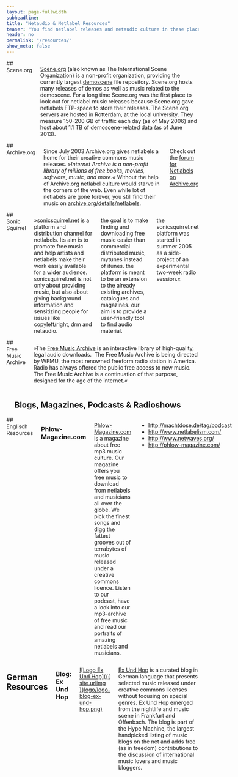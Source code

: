 ```yaml
---
layout: page-fullwidth
subheadline:
title: "Netaudio & Netlabel Resources"
teaser: "You find netlabel releases and netaudio culture in these places fantastic places..."
header: no
permalink: "/resources/"
show_meta: false
---
```

<div class="row">
<div class="medium-6 columns" markdown="1">
## Scene.org

<img src="{{ site.urlimg }}/pages/logo-scene-org-small.jpg" class="right" alt="">[Scene.org][4] (also known as The International Scene Organization) is a non-profit organization, providing the currently largest [demoscene][5] file repository. Scene.org hosts many releases of demos as well as music related to the demoscene. For a long time Scene.org was the first place to look out for netlabel music releases because Scene.org gave netlabels FTP-space to store their releases. The Scene.org servers are hosted in Rotterdam, at the local university. They measure 150-200 GB of traffic each day (as of May 2006) and host about 1.1 TB of demoscene-related data (as of June 2013).


</div><!-- /.medium-6.columns -->
<div class="medium-6 columns" markdown="1">
## Archive.org

<img src="{{ site.urlimg }}/pages/logo-internet-archive-small.jpg" class="right" alt="">Since July 2003 Archive.org gives netlabels a home for their creative commons music releases. *»Internet Archive is a non-profit library of millions of free books, movies, software, music, and more.«* Without the help of Archive.org netlabel culture would starve in the corners of the web. Even while lot of netlabels are gone forever, you still find their music on [archive.org/details/netlabels][3].

Check out the [forum for Netlabels on Archive.org][6]



</div><!-- /.medium-6.columns -->
</div><!-- /.row -->
<div class="row">
<div class="medium-6 columns" markdown="1">
## Sonic Squirrel

»[sonicsquirrel.net][2] is a platform and distribution channel for netlabels. Its aim is to promote free music and help artists and netlabels make their work easily available for a wider audience. sonicsquirrel.net is not only about providing music, but also about giving background information and sensitizing people for issues like copyleft/right, drm and netaudio.

the goal is to make finding and downloading free music easier than commercial distributed music, mytunes instead of itunes. the platform is meant to be an extension to the already existing archives, catalogues and magazines. our aim is to provide a user-friendly tool to find audio material.

the sonicsquirrel.net platform was started in summer 2005 as a side-project of an experimental two-week radio session.«


</div><!-- /.medium-6.columns -->
<div class="medium-6 columns" markdown="1">
## Free Music Archive

<img src="{{ site.urlimg }}/pages/logo-fma-small.png" class="right" alt="">»The [Free Music Archive][1] is an interactive library of high-quality, legal audio downloads.  The Free Music Archive is being directed by WFMU, the most renowned freeform radio station in America.  Radio has always offered the public free access to new music. The Free Music Archive is a continuation of that purpose, designed for the age of the internet.«


</div><!-- /.medium-6.columns -->
</div><!-- /.row -->

<div class="row">
<div class="small-12 columns" markdown="1">
<hr>
<h2>Blogs, Magazines, Podcasts & Radioshows</h2>
</div><!-- /.small-12.columns -->
</div><!-- /.row -->


<div class="row">
<div class="medium-6 columns" markdown="1">
## Englisch Resources

### Phlow-Magazine.com

[Phlow-Magazine.com][8] is a magazine about free mp3 music culture. Our magazine offers you free music to download from netlabels and musicians all over the globe. We pick the finest songs and digg the fattest grooves out of terrabytes of music released under a creative commons licence. Listen to our podcast, have a look into our mp3-archive of free music and read our portraits of amazing netlabels and musicians.

- <http://machtdose.de/tag/podcast>
- <http://www.netlabelism.com/>
- <http://www.netwaves.org/>
- <http://phlow-magazine.com/>


</div><!-- /.medium-6.columns -->
<div class="medium-6 columns" markdown="1">

## German Resources

### Blog: Ex Und Hop

[![Logo Ex Und Hop]({{ site.urlimg }}logo/logo-blog-ex-und-hop.png)][7]

[Ex Und Hop][7] is a curated blog in German language that presents selected music released under creative commons licenses without focusing on special genres. Ex Und Hop emerged from the nightlife and music scene in Frankfurt and Offenbach. The blog is part of the Hype Machine, the largest handpicked listing of music blogs on the net and adds free (as in freedom) contributions to the discussion of international music lovers and music bloggers.


</div><!-- /.medium-6.columns -->
</div><!-- /.row -->


 [1]: http://freemusicarchive.org/
 [2]: http://sonicsquirrel.net/
 [3]: https://archive.org/details/netlabels
 [4]: https://www.scene.org/
 [5]: https://en.wikipedia.org/wiki/Demoscene
 [6]: https://archive.org/iathreads/forum-display.php?forum=netlabels
 [7]: http://www.ex-und-hop.net/
 [8]: http://phlow-magazine.com/
 [9]: #
 [10]: #